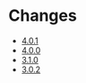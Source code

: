 # Changes

* [4.0.1](changes_4.0.1.md)
* [4.0.0](changes_4.0.0.md)
* [3.1.0](changes_3.1.0.md)
* [3.0.2](changes_3.0.2.md)
